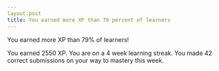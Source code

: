 ```yaml
---
layout:post
title: You earned more XP than 79 percent of learners
---
```


You earned more XP than 79% of learners!

You earned 2550 XP.
You are on a 4 week learning streak.
You made 42 correct submissions on your way to mastery this week.
